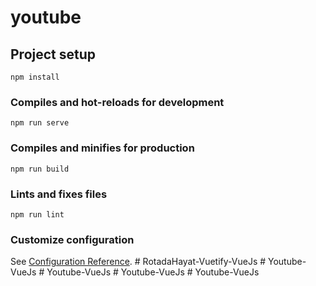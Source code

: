 # youtube

## Project setup
```
npm install
```

### Compiles and hot-reloads for development
```
npm run serve
```

### Compiles and minifies for production
```
npm run build
```

### Lints and fixes files
```
npm run lint
```

### Customize configuration
See [Configuration Reference](https://cli.vuejs.org/config/).
#   R o t a d a H a y a t - V u e t i f y - V u e J s  
 #   Y o u t u b e - V u e J s  
 #   Y o u t u b e - V u e J s  
 #   Y o u t u b e - V u e J s  
 #   Y o u t u b e - V u e J s  
 